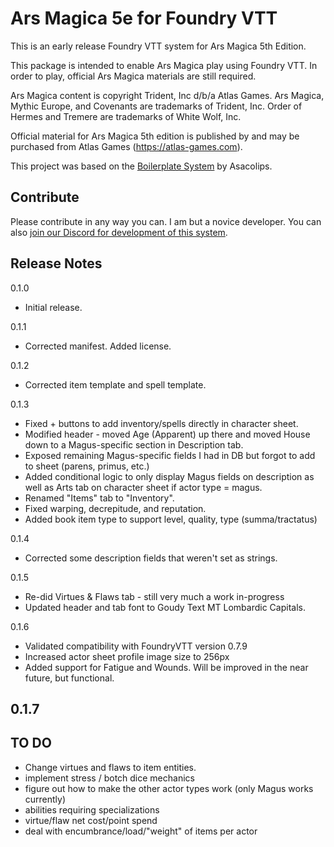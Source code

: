 # Ars Magica 5e for Foundry VTT

This is an early release Foundry VTT system for Ars Magica 5th Edition.

This package is intended to enable Ars Magica play using Foundry VTT. In order to play, official Ars Magica materials are still required.

Ars Magica content is copyright Trident, Inc d/b/a Atlas Games. Ars Magica, Mythic Europe, and Covenants are trademarks of Trident, Inc. Order of Hermes and Tremere are trademarks of White Wolf, Inc.

Official material for Ars Magica 5th edition is published by and may be purchased from Atlas Games (https://atlas-games.com).

This project was based on the [Boilerplate System](https://gitlab.com/asacolips-projects/foundry-mods/boilerplate) by Asacolips.

## Contribute
Please contribute in any way you can. I am but a novice developer. You can also [join our Discord for development of this system](https://discord.gg/DdDetc9SYP).

## Release Notes

0.1.0
- Initial release.

0.1.1
- Corrected manifest. Added license.

0.1.2
- Corrected item template and spell template.

0.1.3
- Fixed + buttons to add inventory/spells directly in character sheet.
- Modified header - moved Age (Apparent) up there and moved House down to a Magus-specific section in Description tab.
- Exposed remaining Magus-specific fields I had in DB but forgot to add to sheet (parens, primus, etc.)
- Added conditional logic to only display Magus fields on description as well as Arts tab on character sheet if actor type = magus.
- Renamed "Items" tab to "Inventory".
- Fixed warping, decrepitude, and reputation.
- Added book item type to support level, quality, type (summa/tractatus)

0.1.4
- Corrected some description fields that weren't set as strings.

0.1.5
- Re-did Virtues & Flaws tab - still very much a work in-progress
- Updated header and tab font to Goudy Text MT Lombardic Capitals.

0.1.6
- Validated compatibility with FoundryVTT version 0.7.9
- Increased actor sheet profile image size to 256px
- Added support for Fatigue and Wounds. Will be improved in the near future, but functional.

0.1.7
- 

## TO DO
- Change virtues and flaws to item entities.
- implement stress / botch dice mechanics
- figure out how to make the other actor types work (only Magus works currently)
- abilities requiring specializations
- virtue/flaw net cost/point spend
- deal with encumbrance/load/"weight" of items per actor

